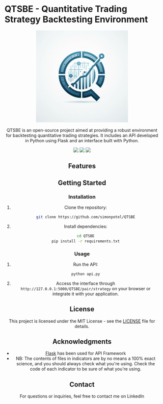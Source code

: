 
# QTSBE - Quantitative Trading Strategy Backtesting Environment
<center>
<img src="https://github.com/simonpotel/QTSBE/blob/fc7ea8ee1a2a42df1053bb05d77e8a288abc1411/files/logo.jpg" width="300" height="300">

QTSBE is an open-source project aimed at providing a robust environment for backtesting quantitative trading strategies. It includes an API developed in Python using Flask and an interface built with Python.

  <img src="https://img.shields.io/badge/Python-FFD43B?style=for-the-badge&logo=python&logoColor=blue"> 

  <img src="https://img.shields.io/badge/Blockchain.com-121D33?logo=blockchaindotcom&logoColor=fff&style=for-the-badge"> 
  
  <img src="https://img.shields.io/badge/Raspberry%20Pi-A22846?style=for-the-badge&logo=Raspberry%20Pi&logoColor=white"> 
    

## Features

## Getting Started

### Installation

1. Clone the repository:

   ```bash
   git clone https://github.com/simonpotel/QTSBE
   ```

2. Install dependencies:

   ```bash
   cd QTSBE
   pip install -r requirements.txt
   ```

### Usage

1. Run the API:

   ```bash
   python api.py
   ```

2. Access the interface through `http://127.0.0.1:5000/QTSBE/pair/strategy` on your browser or integrate it with your application.

## License

This project is licensed under the MIT License - see the [LICENSE](LICENSE) file for details.

## Acknowledgments

- [Flask](https://flask.palletsprojects.com/) has been used for API Framework
- NB: The contents of files in indicators are by no means a 100% exact science, and you should always check what you're using.
Check the code of each indicator to be sure of what you're using. 

## Contact

For questions or inquiries, feel free to contact me on LinkedIn

</center>

